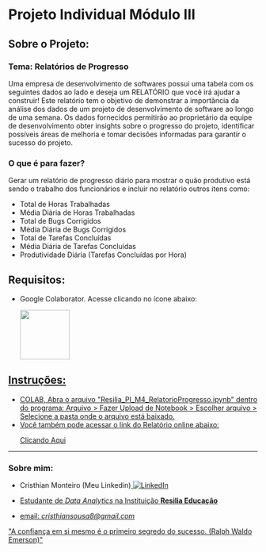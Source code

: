 # Projeto Individual Módulo III

## Sobre o Projeto:
### Tema:  Relatórios de Progresso
Uma empresa de desenvolvimento de softwares possui uma tabela com os seguintes dados 
ao lado e deseja um RELATÓRIO que você irá ajudar a construir! 
Este relatório tem o objetivo de demonstrar a importância da análise dos dados de um
projeto de desenvolvimento de software ao longo de uma semana. Os dados fornecidos
permitirão ao proprietário da equipe de desenvolvimento obter insights sobre o progresso
do projeto, identificar possíveis áreas de melhoria e tomar decisões informadas para
garantir o sucesso do projeto.

### O que é para fazer?
Gerar um relatório de progresso diário para mostrar o quão produtivo está sendo o
trabalho dos funcionários e incluir no relatório outros itens como:
- Total de Horas Trabalhadas
- Média Diária de Horas Trabalhadas
- Total de Bugs Corrigidos
- Média Diária de Bugs Corrigidos
- Total de Tarefas Concluídas
- Média Diária de Tarefas Concluídas
- Produtividade Diária (Tarefas Concluídas por Hora)

## Requisitos:
- Google Colaborator. Acesse clicando no ícone abaixo:
  
  <a href="https://colab.research.google.com/">
        <img src="https://avatars.githubusercontent.com/u/33467679?s=280&v=4" width="100px" target="_blank" rel="noopener noreferrer"/> 


## Instruções:
- COLAB, Abra o arquivo "Resilia_PI_M4_RelatorioProgresso.ipynb" dentro do programa: Arquivo > Fazer Upload de Notebook > Escolher arquivo > Selecione a pasta onde o arquivo está baixado.
- Você também pode acessar o link do Relatório online abaixo: <p> <a href="https://colab.research.google.com/drive/1iIFeJUGlkKcc0RAz8EG4gEh3PhvUxIDU?usp=sharing/">Clicando Aqui</a></p>
  
---
### Sobre mim:

- Cristhian Monteiro (Meu Linkedin)<a href="https://www.linkedin.com/in/cristhian-monteiro/">
        <img src="https://img.shields.io/badge/LinkedIn-blue?style=flat-square&logo=linkedin" alt="LinkedIn">

- Estudante de _Data Analytics_ na Instituição **Resilia Educação**

- email: _cristhiansousa8@gmail.com_

"A confiança em si mesmo é o primeiro segredo do sucesso. (Ralph Waldo Emerson)"
